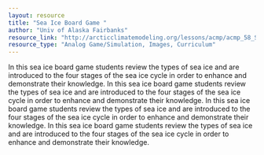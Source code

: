 ```yaml
---
layout: resource
title: "Sea Ice Board Game "
author: "Univ of Alaska Fairbanks"
resource_link: "http://arcticclimatemodeling.org/lessons/acmp/acmp_58_SeaIce_SeaIceBoardGame.pdf"
resource_type: "Analog Game/Simulation, Images, Curriculum"
---
```


In this sea ice board game students review the types of sea ice and are introduced to the four stages of the sea ice cycle in order to enhance and demonstrate their knowledge.
In this sea ice board game students review the types of sea ice and are introduced to the four stages of the sea ice cycle in order to enhance and demonstrate their knowledge.
In this sea ice board game students review the types of sea ice and are introduced to the four stages of the sea ice cycle in order to enhance and demonstrate their knowledge.
In this sea ice board game students review the types of sea ice and are introduced to the four stages of the sea ice cycle in order to enhance and demonstrate their knowledge.
